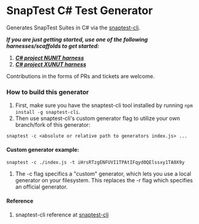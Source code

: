 # SnapTest C# Test Generator

Generates SnapTest Suites in C# via the [snaptest-cli](https://www.npmjs.com/package/snaptest-cli).

***If you are just getting started, use one of the following harnesses/scaffolds to get started:***
1. ***[C# project NUNIT harness](https://github.com/snaptest-io/csharpnunit-harness)***
1. ***[C# project XUNUT harness](https://github.com/snaptest-io/csharpxunit-harness)***

Contributions in the forms of PRs and tickets are welcome.

### How to build this generator

1. First, make sure you have the snaptest-cli tool installed by running `npm install -g snaptest-cli`.
1. Then use snaptest-cli's custom generator flag to utilize your own branch/fork of this generator:

`snaptest -c <absolute or relative path to generators index.js> ...`

#### Custom generator example:

`snaptest -c ./index.js -t iHrsRTzgENFUVI1TPAtIFqyd0QElssxy1TA0X9y`

1. The -c flag specifics a "custom" generator, which lets you use a local generator on your filesystem.  This replaces the -r flag which specifies an official generator.  
 
#### Reference

1. snaptest-cli reference at [snaptest-cli](https://www.npmjs.com/package/snaptest-cli)

 